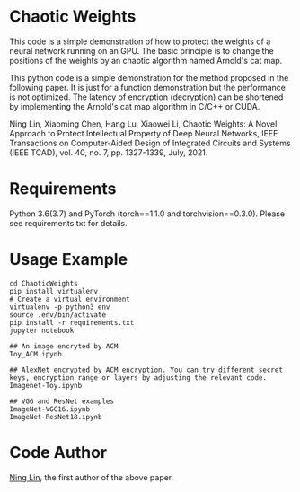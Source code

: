 Chaotic Weights
============

This code is a simple demonstration of how to protect the weights of a neural network running on an GPU. The basic principle is to change the positions of the weights by an chaotic algorithm named Arnold's cat map.

This python code is a simple demonstration for the method proposed in the following paper. It is just for a function demonstration but the performance is not optimized. The latency of encryption (decryption) can be shortened by implementing the Arnold's cat map algorithm in C/C++ or CUDA.

Ning Lin, Xiaoming Chen, Hang Lu, Xiaowei Li, Chaotic Weights: A Novel Approach to Protect Intellectual Property of Deep Neural Networks, IEEE Transactions on Computer-Aided Design of Integrated Circuits and Systems (IEEE TCAD), vol. 40, no. 7, pp. 1327-1339, July, 2021.

Requirements
============
Python 3.6(3.7) and PyTorch (torch==1.1.0 and torchvision==0.3.0). Please see requirements.txt for details.

Usage Example
===========
```
cd ChaoticWeights
pip install virtualenv
# Create a virtual environment
virtualenv -p python3 env
source .env/bin/activate
pip install -r requirements.txt
jupyter notebook

## An image encryted by ACM
Toy_ACM.ipynb 

## AlexNet encrypted by ACM encryption. You can try different secret keys, encryption range or layers by adjusting the relevant code.
Imagenet-Toy.ipynb

## VGG and ResNet examples
ImageNet-VGG16.ipynb
ImageNet-ResNet18.ipynb
```

Code Author
============
[Ning Lin](mailto:1586948927@qq.com), the first author of the above paper.
